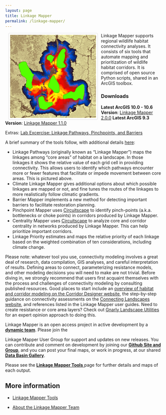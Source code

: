 ```yaml
---
layout: page
title: Linkage Mapper
permalink: /linkage-mapper/
---
```

<img style="float: left; height: 267px; padding: 5px; border: 1px solid #ddd; border-radius: 4px;" src="img/lm_logo.jpg" hspace="10">

Linkage Mapper supports regional wildlife habitat connectivity analyses. It consists of six tools that automate mapping and prioritization of wildlife habitat corridors. It is comprised of open source Python scripts, shared in an ArcGIS toolbox.

### Downloads 

**Latest ArcGIS 10.0 - 10.6 Version**: [Linkage Mapper 2.0.0](https://github.com/linkagescape/linkage-mapper/files/2204107/Linkage_Mapper_2_0_0.zip)
**Latest ArcGIS 9.3 Version**: [Linkage Mapper 1.1.0](http://circuitscape.nfshost.com/Downloads/LinkageMapper_1_1_0.zip)

Extras: [Lab Excercise: Linkage Pathways, Pinchpoints, and Barriers ](http://circuitscape.nfshost.com/Downloads/LM_Lab_V2.zip)

A brief summary of the tools follow, with additional details [here](http://www.circuitscape.org/linkagemapper/linkage-mapper-tools):

- Linkage Pathways (originally known as “Linkage Mapper”) maps the linkages among “core areas” of habitat on a landscape. In those linkages it shows the relative value of each grid cell in providing connectivity. This allows users to identify which pathways encounter more or fewer features that facilitate or impede movement between core areas. This is pictured above. 
- Climate Linkage Mapper gives additional options about which possible linkages are mapped or not, and fine tunes the routes of the linkages to more realistically follow climatic gradients.
- Barrier Mapper implements a new method for detecting important barriers to facilitate restoration planning.
- Pinchpoint Mapper uses [Circuitscape](http://www.circuitscape.org/) to identify pinch-points (a.k.a. bottlenecks or choke points) in corridors produced by Linkage Mapper.
- Centrality Mapper uses [Circuitscape](http://www.circuitscape.org/) to analyze core and corridor centrality in networks produced by Linkage Mapper. This can help prioritize important corridors.
- Linkage Priority estimates and maps the relative priority of each linkage based on the weighted combination of ten considerations, including climate change. 



Please note: whatever tool you use, connectivity modeling involves a great deal of research, data compilation, GIS analyses, and careful interpretation of results. Defining areas to connect, parameterizing resistance models, and other modeling decisions you will need to make are not trivial. Before diving in, we strongly recommend that users first acquaint themselves with the process and challenges of connectivity modeling by consulting published resources. Good places to start include an [overview of habitat and corridor modeling on the Corridor Designer website](http://corridordesign.org/designing_corridors), the step-by-step guidance on connectivity assessments on the [Connecting Landscapes website](http://www.connectinglandscapes.org/), and references listed in the Linkage Mapper user guides. Need to create resistance or core area layers? Check out [Gnarly Landscape Utilities](http://www.circuitscape.org/gnarly-landscape-utilities) for an expert opinion approach to doing this.

Linkage Mapper is an open access project in active development by a [**dynamic team**](http://www.circuitscape.org/linkagemapper/about-the-team). Please join the 

Linkage Mapper User Group for support and updates on new releases. You can contribute and comment on development by joining our [**Github Site and Group**](https://github.com/linkagescape/linkage-mapper), and you can post your final maps, or work in progress, at our shared [**Data Basin Gallery**](https://databasin.org/galleries/027492e42545494cae53ca1f61b46c17).

Please see the [**Linkage Mapper Tools** ](/linkage-mapper-tools/) page for further details and maps of each output.

## More information

* [Linkage Mapper Tools](/linkage-mapper-tools/)

* [About the Linkage Mapper Team](/about-the-linkage-mapper-team/)
